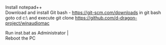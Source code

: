 Install notepad++  
Download and install Git bash - https://git-scm.com/downloads
in git bash goto cd c:\ and execute git clone https://github.com/d-dragon-project/winaudiomac

Run inst.bat as Administrator                                         |                                                      
Reboot the PC
